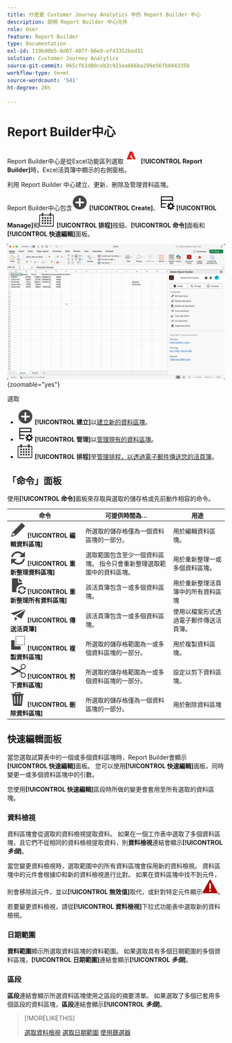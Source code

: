 ```yaml
---
title: 什麼是 Customer Journey Analytics 中的 Report Builder 中心
description: 說明 Report Builder 中心元件
role: User
feature: Report Builder
type: Documentation
exl-id: 119bd0b5-0d07-407f-b6e9-ef43352bad31
solution: Customer Journey Analytics
source-git-commit: 065cf61d80ceb3c921ea666ba299e56fb044335b
workflow-type: tm+mt
source-wordcount: '541'
ht-degree: 26%

---
```


# Report Builder中心

Report Builder中心是從Excel功能區列選取![AdobeLogoRedonWhite](/help/assets/icons/AdobeLogoRedOnWhite.svg) **[!UICONTROL Report Builder]**&#x200B;時，Excel活頁簿中顯示的右側窗格。

利用 Report Builder 中心建立、更新、刪除及管理資料區塊。

Report Builder中心包含![AddCircle](/help/assets/icons/AddCircle.svg) **[!UICONTROL Create]**、![TableManage](/help/assets/icons/TableManage.svg) **[!UICONTROL Manage]**&#x200B;和![行事曆](/help/assets/icons/Calendar.svg) **[!UICONTROL 排程]**&#x200B;按鈕、**[!UICONTROL 命令]**&#x200B;面板和&#x200B;**[!UICONTROL 快速編輯]**&#x200B;面板。

![Report Builder中心](assets/hub51.png){zoomable="yes"}


選取

* ![AddCircle](/help/assets/icons/AddCircle.svg) **[!UICONTROL 建立]**&#x200B;以[建立新的資料區塊](create-a-data-block.md)。
* ![TableManage](/help/assets/icons/TableManage.svg) **[!UICONTROL 管理]**&#x200B;以[管理現有的資料區塊](manage-reportbuilder.md)。
* ![行事曆](/help/assets/icons/Calendar.svg) **[!UICONTROL 排程]**&#x200B;至[管理排程，以透過電子郵件傳送您的活頁簿](schedule-reportbuilder.md)。

## 「命令」面板

使用&#x200B;**[!UICONTROL 命令]**&#x200B;面板來存取與選取的儲存格或先前動作相容的命令。

| 命令 | 可提供時間為… | 用途 |
|------|------------------|--------|
| ![編輯](/help/assets/icons/Edit.svg) **[!UICONTROL 編輯資料區塊]** | 所選取的儲存格僅為一個資料區塊的一部分。 | 用於編輯資料區塊。 |
| ![重新整理](/help/assets/icons/Refresh.svg) **[!UICONTROL 重新整理資料區塊]** | 選取範圍包含至少一個資料區塊。 指令只會重新整理選取範圍中的資料區塊。 | 用於重新整理一或多個資料區塊。 |
| ![DocumentRefresh](/help/assets/icons/DocumentRefresh.svg) **[!UICONTROL 重新整理所有資料區塊]** | 該活頁簿包含一或多個資料區塊。 | 用於重新整理活頁簿中的所有資料區塊 |
| ![傳送](/help/assets/icons/Send.svg) **[!UICONTROL 傳送活頁簿]** | 該活頁簿包含一或多個資料區塊。 | 使用以檔案形式透過電子郵件傳送活頁簿。 |
| ![複製](/help/assets/icons/Copy.svg) **[!UICONTROL 複製資料區塊]** | 所選取的儲存格範圍為一或多個資料區塊的一部分。 | 用於複製資料區塊。 |
| ![剪下](/help/assets/icons/Cut.svg) **[!UICONTROL 剪下資料區塊]** | 所選取的儲存格範圍為一或多個資料區塊的一部分。 | 設定以剪下資料區塊。 |
| ![刪除](/help/assets/icons/Delete.svg) **[!UICONTROL 刪除資料區塊]** | 所選取的儲存格僅為一個資料區塊的一部分。 | 用於刪除資料區塊 |

## 快速編輯面板

當您選取試算表中的一個或多個資料區塊時，Report Builder會顯示&#x200B;**[!UICONTROL 快速編輯]**&#x200B;面板。 您可以使用&#x200B;**[!UICONTROL 快速編輯]**&#x200B;面板，同時變更一或多個資料區塊中的引數。

您使用&#x200B;**[!UICONTROL 快速編輯]**&#x200B;區段時所做的變更會套用至所有選取的資料區塊。

### 資料檢視

資料區塊會從選取的資料檢視提取資料。 如果在一個工作表中選取了多個資料區塊，且它們不從相同的資料檢視提取資料，則&#x200B;**資料檢視**&#x200B;連結會顯示&#x200B;**[!UICONTROL _多個_]**。

當您變更資料檢視時，選取範圍中的所有資料區塊會採用新的資料檢視。 資料區塊中的元件會根據ID和新的資料檢視進行比對。 如果在資料區塊中找不到元件，則會移除該元件，並以&#x200B;**[!UICONTROL 無效值]**&#x200B;取代，或針對特定元件顯示![AlertRed](/help/assets/icons/AlertRed.svg)。

若要變更資料檢視，請從&#x200B;**[!UICONTROL 資料檢視]**&#x200B;下拉式功能表中選取新的資料檢視。


### 日期範圍

**資料範圍**&#x200B;顯示所選取資料區塊的資料範圍。 如果選取具有多個日期範圍的多個資料區塊，**[!UICONTROL 日期範圍]**&#x200B;連結會顯示&#x200B;**[!UICONTROL _多個_]**。

### 區段

**區段**&#x200B;連結會顯示所選資料區塊使用之區段的摘要清單。 如果選取了多個已套用多個區段的資料區塊，**區段**&#x200B;連結會顯示&#x200B;**[!UICONTROL _多個_]**。

>[!MORELIKETHIS]
>
>[選取資料檢視](select-data-view.md)
>[選取日期範圍](select-date-range.md)
>[使用篩選器](work-with-filters.md)
>
